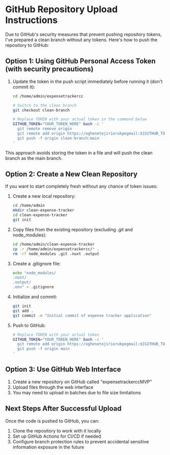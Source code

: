 # GitHub Repository Upload Instructions

Due to GitHub's security measures that prevent pushing repository tokens, I've prepared a clean branch without any tokens. Here's how to push the repository to GitHub:

## Option 1: Using GitHub Personal Access Token (with security precautions)

1. Update the token in the push script immediately before running it (don't commit it):
   ```bash
   cd /home/admin/expensetrackercc
   
   # Switch to the clean branch
   git checkout clean-branch
   
   # Replace TOKEN with your actual token in the command below
   GITHUB_TOKEN="YOUR_TOKEN_HERE" bash -c '
     git remote remove origin
     git remote add origin https://oghenetejiriorukpegmail:${GITHUB_TOKEN}@github.com/oghenetejiriorukpegmail/expensetrackerccMVP.git
     git push -f origin clean-branch:main
   '
   ```

This approach avoids storing the token in a file and will push the clean branch as the main branch.

## Option 2: Create a New Clean Repository

If you want to start completely fresh without any chance of token issues:

1. Create a new local repository:
   ```bash
   cd /home/admin
   mkdir clean-expense-tracker
   cd clean-expense-tracker
   git init
   ```

2. Copy files from the existing repository (excluding .git and node_modules):
   ```bash
   cd /home/admin/clean-expense-tracker
   cp -r /home/admin/expensetrackercc/* .
   rm -rf node_modules .git .nuxt .output
   ```

3. Create a .gitignore file:
   ```bash
   echo "node_modules/
   .nuxt/
   .output/
   .env" > .gitignore
   ```

4. Initialize and commit:
   ```bash
   git init
   git add .
   git commit -m "Initial commit of expense tracker application"
   ```

5. Push to GitHub:
   ```bash
   # Replace TOKEN with your actual token
   GITHUB_TOKEN="YOUR_TOKEN_HERE" bash -c '
     git remote add origin https://oghenetejiriorukpegmail:${GITHUB_TOKEN}@github.com/oghenetejiriorukpegmail/expensetrackerccMVP.git
     git push -f origin main
   '
   ```

## Option 3: Use GitHub Web Interface

1. Create a new repository on GitHub called "expensetrackerccMVP"
2. Upload files through the web interface
3. You may need to upload in batches due to file size limitations

## Next Steps After Successful Upload

Once the code is pushed to GitHub, you can:

1. Clone the repository to work with it locally
2. Set up GitHub Actions for CI/CD if needed
3. Configure branch protection rules to prevent accidental sensitive information exposure in the future